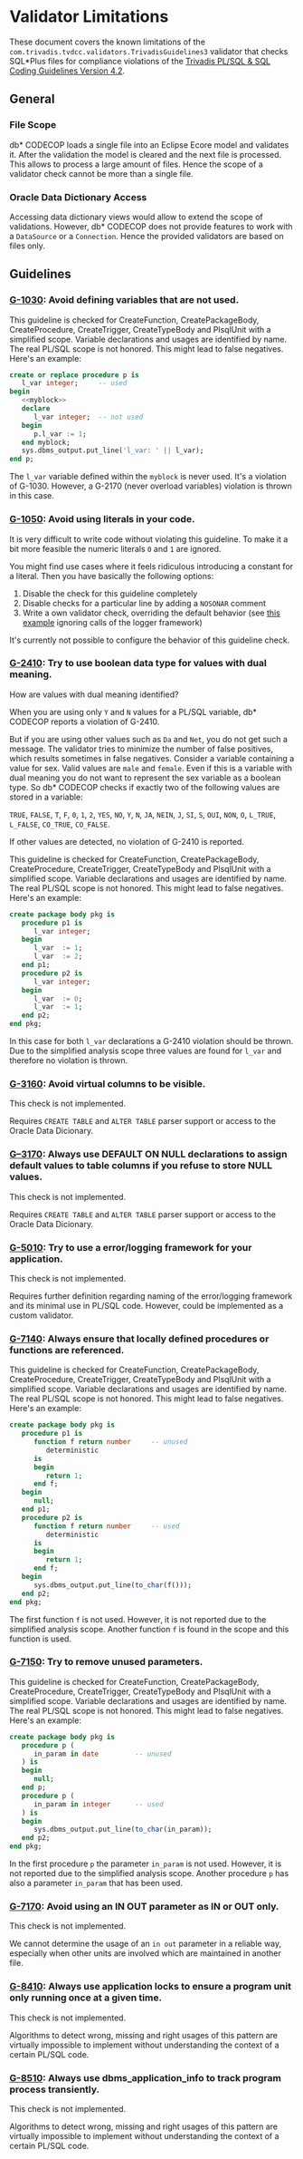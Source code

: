 # Validator Limitations

These document covers the known limitations of the `com.trivadis.tvdcc.validators.TrivadisGuidelines3` validator that checks SQL*Plus files for compliance violations of the [Trivadis PL/SQL & SQL Coding Guidelines Version 4.2](https://trivadis.github.io/plsql-and-sql-coding-guidelines/v4.2/).

## General

### File Scope

db\* CODECOP loads a single file into an Eclipse Ecore model and validates it. After the validation the model is cleared and the next file is processed. This allows to process a large amount of files. Hence the scope of a validator check cannot be more than a single file.

### Oracle Data Dictionary Access

Accessing data dictionary views would allow to extend the scope of validations. However, db\* CODECOP does not provide features to work with a `DataSource` or a `Connection`. Hence the provided validators are based on files only.

## Guidelines

### [G-1030](https://trivadis.github.io/plsql-and-sql-coding-guidelines/v4.2/4-language-usage/1-general/g-1030/): Avoid defining variables that are not used.

This guideline is checked for CreateFunction, CreatePackageBody, CreateProcedure, CreateTrigger, CreateTypeBody and PlsqlUnit with a simplified scope. Variable declarations and usages are identified by name. The real PL/SQL scope is not honored. This might lead to false negatives. Here's an example:

```sql
create or replace procedure p is
   l_var integer;     -- used
begin
   <<myblock>>
   declare
      l_var integer;  -- not used
   begin
      p.l_var := 1;
   end myblock;
   sys.dbms_output.put_line('l_var: ' || l_var);
end p;
```

The `l_var` variable defined within the `myblock` is never used. It's a violation of G-1030. However, a G-2170 (never overload variables) violation is thrown in this case.

### [G-1050](https://trivadis.github.io/plsql-and-sql-coding-guidelines/v4.2/4-language-usage/1-general/g-1050/): Avoid using literals in your code.

It is very difficult to write code without violating this guideline. To make it a bit more feasible the numeric literals `0` and `1` are ignored. 

You might find use cases where it feels ridiculous introducing a constant for a literal. Then you have basically the following options:

1. Disable the check for this guideline completely
2. Disable checks for a particular line by adding a `NOSONAR` comment
3. Write a own validator check, overriding the default behavior (see [this example](https://github.com/Trivadis/plsql-cop-validators/blob/main/src/main/java/com/trivadis/tvdcc/validators/OverrideTrivadisGuidelines.xtend#L67) ignoring calls of the logger framework)

It's currently not possible to configure the behavior of this guideline check.
### [G-2410](https://trivadis.github.io/plsql-and-sql-coding-guidelines/v4.2/4-language-usage/2-variables-and-types/4-boolean-data-types/g-2410/): Try to use boolean data type for values with dual meaning.

How are values with dual meaning identified?

When you are using only `Y` and `N` values for a PL/SQL variable, db\* CODECOP reports a violation of G-2410. 

But if you are using other values such as `Da` and `Net`, you do not get such a message. The validator tries to minimize the number of false positives, which results sometimes in false negatives. Consider a variable containing a value for sex. Valid values are `male` and `female`. Even if this is a variable with dual meaning you do not want to represent the sex variable as a boolean type. So db\* CODECOP checks if exactly two of the following values are stored in a variable: 

`TRUE`, `FALSE`, `T`, `F`, `0`, `1`, `2`, `YES`, `NO`, `Y`, `N`, `JA`, `NEIN`, `J`, `SI`, `S`, `OUI`, `NON`, `O`, `L_TRUE`, `L_FALSE`, `CO_TRUE`, `CO_FALSE`.

If other values are detected, no violation of G-2410 is reported.

This guideline is checked for CreateFunction, CreatePackageBody, CreateProcedure, CreateTrigger, CreateTypeBody and PlsqlUnit with a simplified scope. Variable declarations and usages are identified by name. The real PL/SQL scope is not honored. This might lead to false negatives. Here's an example:

```sql
create package body pkg is
   procedure p1 is
      l_var integer;
   begin
      l_var  := 1;
      l_var  := 2;
   end p1;
   procedure p2 is
      l_var integer;
   begin
      l_var  := 0;
      l_var  := 1;
   end p2;
end pkg;
```

In this case for both `l_var` declarations a G-2410 violation should be thrown. Due to the simplified analysis scope three values are found for `l_var` and therefore no violation is thrown.

### [G-3160](https://trivadis.github.io/plsql-and-sql-coding-guidelines/v4.2/4-language-usage/3-dml-and-sql/1-general/g-3160/): Avoid virtual columns to be visible.

This check is not implemented. 

Requires `CREATE TABLE` and `ALTER TABLE` parser support or access to the Oracle Data Dicionary.

### [G–3170](https://trivadis.github.io/plsql-and-sql-coding-guidelines/v4.2/4-language-usage/3-dml-and-sql/1-general/g-3170/): Always use DEFAULT ON NULL declarations to assign default values to table columns if you refuse to store NULL values.

This check is not implemented. 

Requires `CREATE TABLE` and `ALTER TABLE` parser support or access to the Oracle Data Dicionary.

### [G-5010](https://trivadis.github.io/plsql-and-sql-coding-guidelines/v4.2/4-language-usage/5-exception-handling/g-5010/): Try to use a error/logging framework for your application.

This check is not implemented.

Requires further definition regarding naming of the error/logging framework and its minimal use in PL/SQL code. However, could be implemented as a custom validator.

### [G-7140](https://trivadis.github.io/plsql-and-sql-coding-guidelines/v4.2/4-language-usage/7-stored-objects/1-general/g-7140/): Always ensure that locally defined procedures or functions are referenced.

This guideline is checked for CreateFunction, CreatePackageBody, CreateProcedure, CreateTrigger, CreateTypeBody and PlsqlUnit with a simplified scope. Variable declarations and usages are identified by name. The real PL/SQL scope is not honored. This might lead to false negatives. Here's an example:

```sql
create package body pkg is
   procedure p1 is
      function f return number     -- unused
         deterministic
      is
      begin
         return 1;
      end f;
   begin
      null;
   end p1;
   procedure p2 is
      function f return number     -- used
         deterministic
      is
      begin
         return 1;
      end f;
   begin
      sys.dbms_output.put_line(to_char(f()));
   end p2;
end pkg;
```

The first function `f` is not used. However, it is not reported due to the simplified analysis scope. Another function `f` is found in the scope and this function is used. 

### [G-7150](https://trivadis.github.io/plsql-and-sql-coding-guidelines/v4.2/4-language-usage/7-stored-objects/1-general/g-7150/): Try to remove unused parameters.

This guideline is checked for CreateFunction, CreatePackageBody, CreateProcedure, CreateTrigger, CreateTypeBody and PlsqlUnit with a simplified scope. Variable declarations and usages are identified by name. The real PL/SQL scope is not honored. This might lead to false negatives. Here's an example:

```sql
create package body pkg is
   procedure p (
      in_param in date         -- unused
   ) is
   begin
      null;
   end p;
   procedure p (
      in_param in integer      -- used
   ) is
   begin
      sys.dbms_output.put_line(to_char(in_param));
   end p2;
end pkg;
```

In the first procedure `p` the parameter `in_param` is not used. However, it is not reported due to the simplified analysis scope. Another procedure `p` has also a parameter `in_param` that has been used. 

### [G-7170](https://trivadis.github.io/plsql-and-sql-coding-guidelines/v4.2/4-language-usage/7-stored-objects/1-general/g-7170/): Avoid using an IN OUT parameter as IN or OUT only.

This check is not implemented.

We cannot determine the usage of an `in out` parameter in a reliable way, especially when other units are involved which are maintained in another file.

### [G-8410](https://trivadis.github.io/plsql-and-sql-coding-guidelines/v4.2/4-language-usage/8-patterns/4-ensure-single-execution-at-a-time-of-a-program-unit/g-8410/): Always use application locks to ensure a program unit only running once at a given time.

This check is not implemented.

Algorithms to detect wrong, missing and right usages of this pattern are virtually impossible to implement without understanding the context of a certain PL/SQL code.

### [G-8510](https://trivadis.github.io/plsql-and-sql-coding-guidelines/v4.2/4-language-usage/8-patterns/5-use-dbms-application-info-package-to-follow-progress-of-a-process/g-8510/): Always use dbms_application_info to track program process transiently.

This check is not implemented.

Algorithms to detect wrong, missing and right usages of this pattern are virtually impossible to implement without understanding the context of a certain PL/SQL code.
